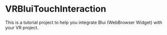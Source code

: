 # VRBluiTouchInteraction
This is a tutorial project to help you integrate Blui (WebBrowser Widget) with your VR project.
